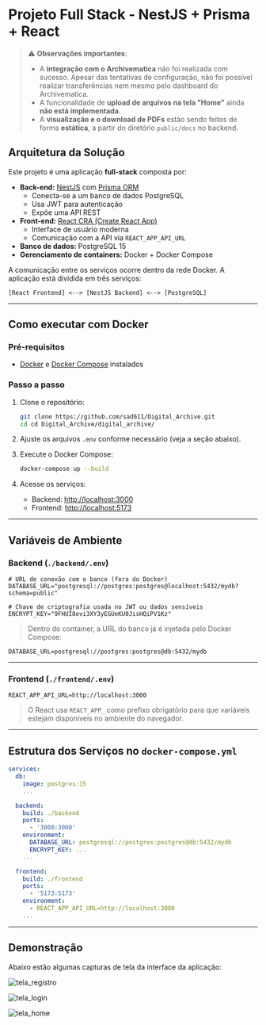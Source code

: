 # Projeto Full Stack - NestJS + Prisma + React

> ⚠️ **Observações importantes**:
> 
> - A **integração com o Archivematica** não foi realizada com sucesso. Apesar das tentativas de configuração, não foi possível realizar transferências nem mesmo pelo dashboard do Archivematica.
> - A funcionalidade de **upload de arquivos na tela "Home"** ainda **não está implementada**.
> - A **visualização e o download de PDFs** estão sendo feitos de forma **estática**, a partir do diretório `public/docs` no backend.

## Arquitetura da Solução

Este projeto é uma aplicação **full-stack** composta por:

- **Back-end:** [NestJS](https://nestjs.com/) com [Prisma ORM](https://www.prisma.io/)  
  - Conecta-se a um banco de dados PostgreSQL
  - Usa JWT para autenticação
  - Expõe uma API REST
- **Front-end:** [React CRA (Create React App)](https://create-react-app.dev/)  
  - Interface de usuário moderna
  - Comunicação com a API via `REACT_APP_API_URL`
- **Banco de dados:** PostgreSQL 15  
- **Gerenciamento de containers:** Docker + Docker Compose

A comunicação entre os serviços ocorre dentro da rede Docker. A aplicação está dividida em três serviços:

```
[React Frontend] <--> [NestJS Backend] <--> [PostgreSQL]
```

---

## Como executar com Docker

### Pré-requisitos

- [Docker](https://www.docker.com/) e [Docker Compose](https://docs.docker.com/compose/) instalados

### Passo a passo

1. Clone o repositório:
   ```bash
   git clone https://github.com/sad611/Digital_Archive.git
   cd cd Digital_Archive/digital_archive/
   ```

2. Ajuste os arquivos `.env` conforme necessário (veja a seção abaixo).

3. Execute o Docker Compose:
   ```bash
   docker-compose up --build
   ```

4. Acesse os serviços:

   - Backend: [http://localhost:3000](http://localhost:3000)
   - Frontend: [http://localhost:5173](http://localhost:5173)

---

## Variáveis de Ambiente

### Backend (`./backend/.env`)

```env
# URL de conexão com o banco (fora do Docker)
DATABASE_URL="postgresql://postgres:postgres@localhost:5432/mydb?schema=public"

# Chave de criptografia usada no JWT ou dados sensíveis
ENCRYPT_KEY="9FHUI8evi3XY3yEGUeKU0JisHQiPV1Kz"
```

> Dentro do container, a URL do banco já é injetada pelo Docker Compose:
```env
DATABASE_URL=postgresql://postgres:postgres@db:5432/mydb
```

---

### Frontend (`./frontend/.env`)

```env
REACT_APP_API_URL=http://localhost:3000
```

> O React usa `REACT_APP_` como prefixo obrigatório para que variáveis estejam disponíveis no ambiente do navegador.

---

## Estrutura dos Serviços no `docker-compose.yml`

```yaml
services:
  db:
    image: postgres:15
    ...

  backend:
    build: ./backend
    ports:
      - '3000:3000'
    environment:
      DATABASE_URL: postgresql://postgres:postgres@db:5432/mydb
      ENCRYPT_KEY: ...
    ...

  frontend:
    build: ./frontend
    ports:
      - '5173:5173'
    environment:
      - REACT_APP_API_URL=http://localhost:3000
    ...
```

---

## Demonstração

Abaixo estão algumas capturas de tela da interface da aplicação:

![tela_registro](https://github.com/user-attachments/assets/efb0934d-8b5d-4da0-bb0b-aafa8318e6b1)

![tela_login](https://github.com/user-attachments/assets/c6c07c82-dfea-4dc2-92ce-e05ee43eaa1a)

![tela_home](https://github.com/user-attachments/assets/cb7fc9e0-8e33-44f6-9c1d-b748061e3942)
